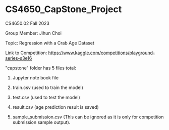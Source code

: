 # CS4650_CapStone_Project

CS4650.02 Fall 2023

Group Member: Jihun Choi

Topic: Regression with a Crab Age Dataset

Link to Competition: https://www.kaggle.com/competitions/playground-series-s3e16

"capstone" folder has 5 files total:

1) Jupyter note book file

2) train.csv (used to train the model)

3) test.csv (used to test the model)

4) result.csv (age prediction result is saved)

5) sample_submission.csv (This can be ignored as it is only for competition submission sample output).
